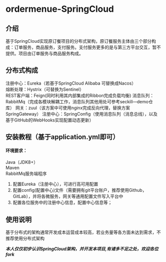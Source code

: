 # ordermenue-SpringCloud

## 介绍
基于SpringCloud实现原订餐项目的分布式架构，原订餐服务主体由三个部分构成：订单服务，商品服务，支付服务。支付服务更多的是与第三方平台交互，暂不提供。项目由订单服务与商品服务构成。

## 分布式构成
注册中心：Eureka（若基于SpringCloud Alibaba 可替换成Nacos）  
熔断处理：Hystrix（可替换为Sentinel）  
REST客户端：Feign(同时利用其内部集成的Ribbon完成负载均衡)
消息队列：RabbitMq（完成各模块解耦工作，消息队列其他用处可参考seckill—demo仓库）
网关：zuul（该方案中可使用nginx完成反向代理，替换方案SpringGateway）
注册中心：SpringConfig（使用消息队列（消息总线），以及基于GitHub的WebHooks实现配置动态更新）


## 安装教程（基于application.yml即可）

#### 环境要求：
Java（JDK8+）  
Maven  
RabbitMq服务端程序


1.  配置Eureka（注册中心），可进行高可用配置
2.  配置config(配置中心)文件（需要拥有git平台账户，推荐使用Github，GitLab），并将各微服务，网关等通用配置文件写入平台中
3.  配置各位服务中的注册中心信息，配置中心信息等；

## 使用说明

基于分布式的架构通常开发成本运营成本较高，若业务量等各方面未达到需求，不推荐使用分布式架构



***本人仅仅初步认识SpringCloud架构，并开发本项目,有诸多不足之处，欢迎各位fork***
